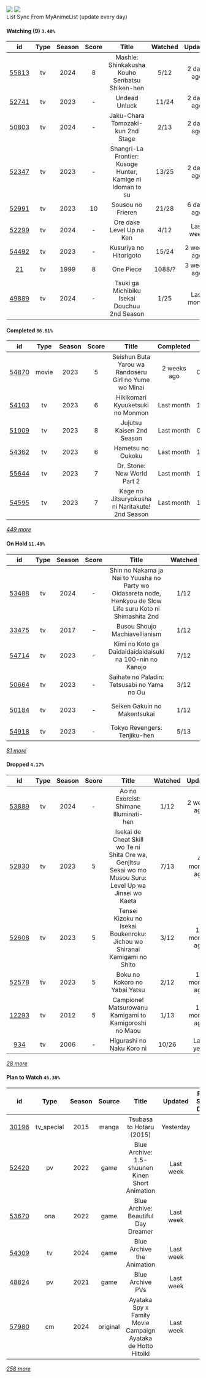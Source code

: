 [![](https://img.shields.io/badge/MyAnimeList-2E51A2?logo=MyAnimeList&logoColor=FFFFFF&style=flat)](https://myanimelist.net/profile/Faelayis)
[![](https://img.shields.io/badge/Anilist-02A9FF?logo=AniList&logoColor=FFFFFF&style=flat)](https://anilist.co/user/Faelayis/)<br>
List Sync From MyAnimeList (update every day)

#### Watching (9) ``3.40%``

|                      id                      | Type | Season | Score |                            Title                           | Watched |   Updated   | Start Date |
| :------------------------------------------: | :--: | :----: | :---: | :--------------------------------------------------------: | :-----: | :---------: | :--------: |
| [55813](https://myanimelist.net/anime/55813) |  tv  |  2024  |   8   |        Mashle: Shinkakusha Kouho Senbatsu Shiken-hen       |   5/12  |  2 days ago | 01/09/2024 |
| [52741](https://myanimelist.net/anime/52741) |  tv  |  2023  |   -   |                        Undead Unluck                       |  11/24  |  2 days ago | 02/04/2024 |
| [50803](https://myanimelist.net/anime/50803) |  tv  |  2024  |   -   |              Jaku-Chara Tomozaki-kun 2nd Stage             |   2/13  |  2 days ago | 01/03/2024 |
| [52347](https://myanimelist.net/anime/52347) |  tv  |  2023  |   -   | Shangri-La Frontier: Kusoge Hunter, Kamige ni Idoman to su |  13/25  |  2 days ago | 12/30/2023 |
| [52991](https://myanimelist.net/anime/52991) |  tv  |  2023  |   10  |                      Sousou no Frieren                     |  21/28  |  6 days ago | 12/15/2023 |
| [52299](https://myanimelist.net/anime/52299) |  tv  |  2024  |   -   |                  Ore dake Level Up na Ken                  |   4/12  |  Last week  | 01/07/2024 |
| [54492](https://myanimelist.net/anime/54492) |  tv  |  2023  |   -   |                   Kusuriya no Hitorigoto                   |  15/24  | 2 weeks ago | 01/13/2024 |
|    [21](https://myanimelist.net/anime/21)    |  tv  |  1999  |   8   |                          One Piece                         |  1088/? | 3 weeks ago | 01/01/2013 |
| [49889](https://myanimelist.net/anime/49889) |  tv  |  2024  |   -   |        Tsuki ga Michibiku Isekai Douchuu 2nd Season        |   1/25  |  Last month | 01/08/2024 |

*[](https://github.com/Faelayis/MyAnimeList-History/blob/master/List/Anime/watching.md)*

#### Completed ``86.81%``

|                      id                      |    Type    | Season | Score |                                                   Title                                                   |   Completed   | Start Date | Finish Date |
| :------------------------------------------: | :--------: | :----: | :---: | :-------------------------------------------------------------------------------------------------------: | :-----------: | :--------: | :---------: |
| [54870](https://myanimelist.net/anime/54870) |    movie   |  2023  |   5   |                           Seishun Buta Yarou wa Randoseru Girl no Yume wo Minai                           |  2 weeks ago  | 01/25/2024 |  01/25/2024 |
| [54103](https://myanimelist.net/anime/54103) |     tv     |  2023  |   6   |                                      Hikikomari Kyuuketsuki no Monmon                                     |   Last month  | 10/08/2023 |  01/10/2024 |
| [51009](https://myanimelist.net/anime/51009) |     tv     |  2023  |   8   |                                         Jujutsu Kaisen 2nd Season                                         |   Last month  | 07/08/2023 |  12/29/2023 |
| [54362](https://myanimelist.net/anime/54362) |     tv     |  2023  |   6   |                                             Hametsu no Oukoku                                             |   Last month  | 10/16/2023 |  12/24/2023 |
| [55644](https://myanimelist.net/anime/55644) |     tv     |  2023  |   7   |                                        Dr. Stone: New World Part 2                                        |   Last month  | 10/13/2023 |  12/23/2023 |
| [54595](https://myanimelist.net/anime/54595) |     tv     |  2023  |   7   |                              Kage no Jitsuryokusha ni Naritakute! 2nd Season                              |   Last month  | 10/04/2023 |  12/23/2023 |


*[449 more](https://github.com/Faelayis/MyAnimeList-History/blob/master/List/Anime/completed.md)*

#### On Hold ``11.40%``

|                      id                      |   Type  | Season | Score |                                                     Title                                                     | Watched |    Updated    | Start Date |
| :------------------------------------------: | :-----: | :----: | :---: | :-----------------------------------------------------------------------------------------------------------: | :-----: | :-----------: | :--------: |
| [53488](https://myanimelist.net/anime/53488) |    tv   |  2024  |   -   | Shin no Nakama ja Nai to Yuusha no Party wo Oidasareta node, Henkyou de Slow Life suru Koto ni Shimashita 2nd |   1/12  |   6 days ago  | 01/07/2024 |
| [33475](https://myanimelist.net/anime/33475) |    tv   |  2017  |   -   |                                         Busou Shoujo Machiavellianism                                         |   1/12  |   Last month  | 12/16/2023 |
| [54714](https://myanimelist.net/anime/54714) |    tv   |  2023  |   -   |                            Kimi no Koto ga Daidaidaidaidaisuki na 100-nin no Kanojo                           |   7/12  |   Last month  | 12/06/2023 |
| [50664](https://myanimelist.net/anime/50664) |    tv   |  2023  |   -   |                                  Saihate no Paladin: Tetsusabi no Yama no Ou                                  |   3/12  |  2 months ago | 10/08/2023 |
| [50184](https://myanimelist.net/anime/50184) |    tv   |  2023  |   -   |                                          Seiken Gakuin no Makentsukai                                         |   1/12  |  3 months ago | 10/05/2023 |
| [54918](https://myanimelist.net/anime/54918) |    tv   |  2023  |   -   |                                          Tokyo Revengers: Tenjiku-hen                                         |   5/13  |   Last month  | 10/04/2023 |


*[81 more](https://github.com/Faelayis/MyAnimeList-History/blob/master/List/Anime/on_hold.md)*

#### Dropped ``4.17%``

|                      id                      | Type | Season | Score |                                                   Title                                                   | Watched |    Updated    | Start Date |
| :------------------------------------------: | :--: | :----: | :---: | :-------------------------------------------------------------------------------------------------------: | :-----: | :-----------: | :--------: |
| [53889](https://myanimelist.net/anime/53889) |  tv  |  2024  |   -   |                                   Ao no Exorcist: Shimane Illuminati-hen                                  |   1/12  |  2 weeks ago  | 01/10/2024 |
| [52830](https://myanimelist.net/anime/52830) |  tv  |  2023  |   5   | Isekai de Cheat Skill wo Te ni Shita Ore wa, Genjitsu Sekai wo mo Musou Suru: Level Up wa Jinsei wo Kaeta |   7/13  |  4 months ago | 04/04/2023 |
| [52608](https://myanimelist.net/anime/52608) |  tv  |  2023  |   5   |                  Tensei Kizoku no Isekai Boukenroku: Jichou wo Shiranai Kamigami no Shito                 |   3/12  | 10 months ago | 04/03/2023 |
| [52578](https://myanimelist.net/anime/52578) |  tv  |  2023  |   5   |                                       Boku no Kokoro no Yabai Yatsu                                       |   2/12  | 10 months ago | 04/02/2023 |
| [12293](https://myanimelist.net/anime/12293) |  tv  |  2012  |   5   |                           Campione! Matsurowanu Kamigami to Kamigoroshi no Maou                           |   1/13  | 11 months ago | 03/20/2023 |
|   [934](https://myanimelist.net/anime/934)   |  tv  |  2006  |   -   |                                         Higurashi no Naku Koro ni                                         |  10/26  |   Last year   | 12/23/2022 |


*[28 more](https://github.com/Faelayis/MyAnimeList-History/blob/master/List/Anime/dropped.md)*

#### Plan to Watch ``45.30%``

|                      id                      |    Type    | Season |    Source    |                                                        Title                                                        |    Updated    | Plan Start Date |
| :------------------------------------------: | :--------: | :----: | :----------: | :-----------------------------------------------------------------------------------------------------------------: | :-----------: | :-------------: |
| [30196](https://myanimelist.net/anime/30196) | tv_special |  2015  |     manga    |                                               Tsubasa to Hotaru (2015)                                              |   Yesterday   |        -        |
| [52420](https://myanimelist.net/anime/52420) |     pv     |  2022  |     game     |                                   Blue Archive: 1.5-shuunen Kinen Short Animation                                   |   Last week   |        -        |
| [53670](https://myanimelist.net/anime/53670) |     ona    |  2022  |     game     |                                         Blue Archive: Beautiful Day Dreamer                                         |   Last week   |        -        |
| [54309](https://myanimelist.net/anime/54309) |     tv     |  2024  |     game     |                                              Blue Archive the Animation                                             |   Last week   |        -        |
| [48824](https://myanimelist.net/anime/48824) |     pv     |  2021  |     game     |                                                   Blue Archive PVs                                                  |   Last week   |        -        |
| [57980](https://myanimelist.net/anime/57980) |     cm     |  2024  |   original   |                             Ayataka Spy x Family Movie Campaign Ayataka de Hotto Hitoiki                            |   Last week   |        -        |


*[258 more](https://github.com/Faelayis/MyAnimeList-History/blob/master/List/Anime/plan_to_watch.md)*
